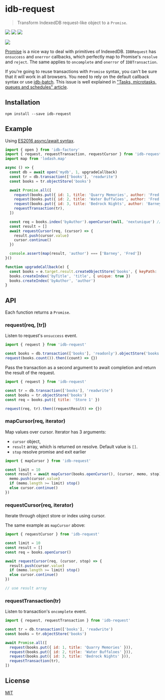 # idb-request

> Transform IndexedDB request-like object to a `Promise`.

[![](https://img.shields.io/npm/v/idb-request.svg)](https://npmjs.org/package/idb-request)
[![](https://img.shields.io/travis/treojs/idb-request.svg)](https://travis-ci.org/treojs/idb-request)
[![](http://img.shields.io/npm/dm/idb-request.svg)](https://npmjs.org/package/idb-request)

[![](https://saucelabs.com/browser-matrix/idb-request.svg)](https://saucelabs.com/u/idb-request)

[Promise](https://developer.mozilla.org/en/docs/Web/JavaScript/Reference/Global_Objects/Promise) is a nice way to deal with primitives of IndexedDB. `IDBRequest` has `onsuccess` and `onerror` callbacks, which perfectly map to Promise's `resolve` and `reject`. The same applies to `oncomplete` and `onerror` of `IDBTransaction`.

If you're going to reuse transactions with `Promise` syntax, you can't be sure that it will work in all browsers.
You need to rely on the default callback syntax or use [idb-batch](https://github.com/treojs/idb-batch).
This issue is well explained in ["Tasks, microtasks, queues and schedules" article](https://jakearchibald.com/2015/tasks-microtasks-queues-and-schedules/).

## Installation

    npm install --save idb-request

## Example

Using [ES2016 async/await syntax](http://tc39.github.io/ecmascript-asyncawait/).

```js
import { open } from 'idb-factory'
import { request, requestTransaction, requestCursor } from 'idb-request'
import map from 'lodash.map'

async () => {  
  const db = await open('mydb', 1, upgradeCallback)
  const tr = db.transaction(['books'], 'readwrite')
  const books = tr.objectStore('books')

  await Promise.all([
    request(books.put({ id: 1, title: 'Quarry Memories', author: 'Fred' })),
    request(books.put({ id: 2, title: 'Water Buffaloes', author: 'Fred' })),
    request(books.put({ id: 3, title: 'Bedrock Nights', author: 'Barney' })),
    requestTransaction(tr),
  ])

  const req = books.index('byAuthor').openCursor(null, 'nextunique') // works everywhere
  const result = []
  await requestCursor(req, (cursor) => {
    result.push(cursor.value)
    cursor.continue()
  })

  console.assert(map(result, 'author') === ['Barney', 'Fred'])
}()

function upgradeCallback(e) {
  const books = e.target.result.createObjectStore('books', { keyPath: 'id' })
  books.createIndex('byTitle', 'title', { unique: true })
  books.createIndex('byAuthor', 'author')
}
```

## API

Each function returns a `Promise`.

### request(req, [tr])

Listen to request's `onsuccess` event.

```js
import { request } from 'idb-request'

const books = db.transaction(['books'], 'readonly').objectStore('books')
request(books.count()).then((count) => {})
```

Pass the transaction as a second argument to await completion and return the result of the request.

```js
import { request } from 'idb-request'

const tr = db.transaction(['books'], 'readwrite')
const books = tr.objectStore('books')
const req = books.put({ title: 'Store 1' })

request(req, tr).then((requestResult) => {})
```

### mapCursor(req, iterator)

Map values over cursor.
Iterator has 3 arguments:
- `cursor` object,
- `result` array, which is returned on resolve. Default value is `[]`.
- `stop` resolve promise and exit earlier

```js
import { mapCursor } from 'idb-request'

const limit = 10
const result = await mapCursor(books.openCursor(), (cursor, memo, stop) => {
  memo.push(cursor.value)
  if (memo.length >= limit) stop()
  else cursor.continue()
})
```

### requestCursor(req, iterator)

Iterate through object store or index using cursor.

The same example as `mapCursor` above:

```js
import { requestCursor } from 'idb-request'

const limit = 10
const result = []
const req = books.openCursor()

await requestCursor(req, (cursor, stop) => {
  result.push(cursor.value)
  if (memo.length >= limit) stop()
  else cursor.continue()
})

// use result array
```

### requestTransaction(tr)

Listen to transaction's `oncomplete` event.

```js
import { request, requestTransaction } from 'idb-request'

const tr = db.transaction(['books'], 'readwrite')
const books = tr.objectStore('books')

await Promise.all([
  request(books.put({ id: 1, title: 'Quarry Memories' })),
  request(books.put({ id: 2, title: 'Water Buffaloes' })),
  request(books.put({ id: 3, title: 'Bedrock Nights' })),
  requestTransaction(tr),
])
```

## License

[MIT](./LICENSE)
